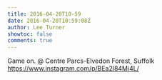 ```yaml
---
title: 2016-04-20T10-59
date: 2016-04-20T10:59:08Z
author: Lee Turner
showtoc: false
comments: true
---
```


Game on. @ Centre Parcs-Elvedon Forest, Suffolk https://www.instagram.com/p/BEa2l84Mi4L/

